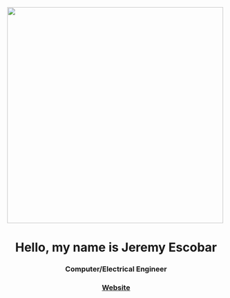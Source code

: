   <img id="animation-img" src="https://www.springboard.com/blog/wp-content/uploads/2019/07/sb-blog-programming.png" width="500">

<h1 align="center">Hello, my name is Jeremy Escobar</h1>
<h3 align="center">Computer/Electrical Engineer </> </h3>

<h3 align="center"><a href="https://jge162.github.io/">Website</a></h3>
